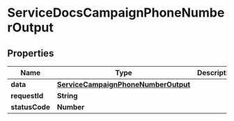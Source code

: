 

# ServiceDocsCampaignPhoneNumberOutput


## Properties

| Name | Type | Description | Notes |
|------------ | ------------- | ------------- | -------------|
|**data** | [**ServiceCampaignPhoneNumberOutput**](ServiceCampaignPhoneNumberOutput.md) |  |  [optional] |
|**requestId** | **String** |  |  [optional] |
|**statusCode** | **Number** |  |  [optional] |



